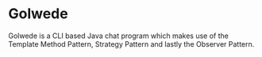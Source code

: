 # Golwede
Golwede is a CLI based Java chat program which makes use of the Template Method Pattern, Strategy Pattern and lastly the Observer Pattern.
